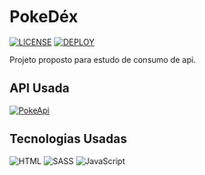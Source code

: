 # PokeDéx
[![LICENSE](https://img.shields.io/github/license/filipebarrosg/Pokedex)](https://github.com/Filipebarrosg/Pokedex/blob/main/LICENSE)
[![DEPLOY](https://img.shields.io/github/deployments/filipebarrosg/pokedex/github-pages)](https://filipebarrosg.github.io/Pokedex/)

Projeto proposto para estudo de consumo de api.

## API Usada
[![PokeApi](https://avatars.githubusercontent.com/u/64151210?v=4)](https://pokeapi.co/)

  
## Tecnologias Usadas

![HTML](https://img.shields.io/badge/HTML5-E34F26?style=for-the-badge&logo=html5&logoColor=white)
![SASS](https://img.shields.io/badge/Sass-CC6699?style=for-the-badge&logo=sass&logoColor=white)
![JavaScript](https://img.shields.io/badge/JavaScript-323330?style=for-the-badge&logo=javascript&logoColor=F7DF1E)
